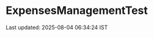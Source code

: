 # ExpensesManagementTest





































































































































Last updated: 2025-08-04 06:34:24 IST
